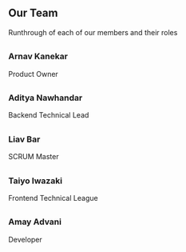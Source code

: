 <!--About Our Team-->
<section class="team">
    <h1>Our Team</h1>
    <p>Runthrough of each of our members and their roles</p>
    <div class="row">
        <div class="team-col">
            <h1><a href="https://github.com/MuffinMan1287"></a></h1>
            <h3>Arnav Kanekar</h3>
            <p>Product Owner</p>
        </div>
        <div class="team-col">
            <h1><a href="https://github.com/Firestorm0986"></a></h1>
            <h3>Aditya Nawhandar</h3>
            <p>Backend Technical Lead</p>
        </div>
        <div class="team-col">
            <h1><a href="https://github.com/LiavB2"></a></h1>
            <h3>Liav Bar</h3>
            <p>SCRUM Master</p>
        </div>
    </div>
</section>
<section class="team1">
<div class="row">
    <div class="team-col">
        <h1><a href="https://github.com/taiyoi"></a></h1>
        <h3>Taiyo Iwazaki</h3>
        <p>Frontend Technical League</p>
    </div>
    <div class="team-col">
        <h1><a href="https://github.com/amayadvani"></a></h1>
        <h3>Amay Advani</h3>
        <p>Developer</p>
</div>